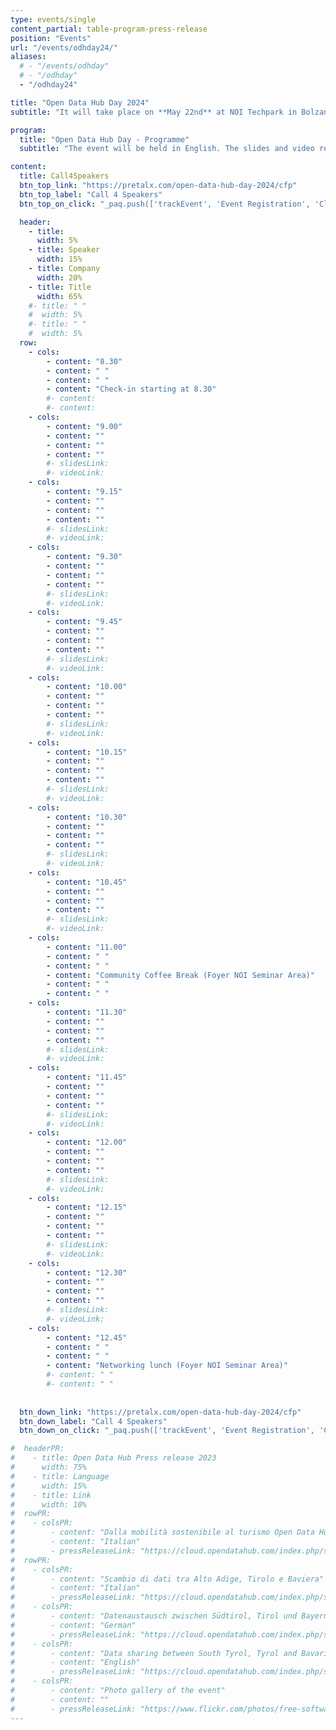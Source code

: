 ```yaml
---
type: events/single
content_partial: table-program-press-release
position: "Events"
url: "/events/odhday24/"
aliases:
  # - "/events/odhday"
  # - "/odhday"
  - "/odhday24"

title: "Open Data Hub Day 2024"
subtitle: "It will take place on **May 22nd** at NOI Techpark in Bolzano/Bozen, Italy. The fourth edition of the Open Data Hub Day will be about best practices to help understand and get the most out of the world of data. Open Data is an increasingly important subject for those who work in business and research. We will dive into it with several **experts** and representatives from **leading companies** along with NOI’s scientific partners."

program:
  title: "Open Data Hub Day - Programme"
  subtitle: "The event will be held in English. The slides and video recordings of the Open Data Hub Day will be pudlished online after the event."

content:
  title: Call4Speakers
  btn_top_link: "https://pretalx.com/open-data-hub-day-2024/cfp"
  btn_top_label: "Call 4 Speakers"
  btn_top_on_click: "_paq.push(['trackEvent', 'Event Registration', 'Click', 'Open Data Hub Day']);"

  header:
    - title: 
      width: 5%
    - title: Speaker
      width: 15%
    - title: Company
      width: 20%
    - title: Title
      width: 65%
    #- title: " "
    #  width: 5%
    #- title: " "
    #  width: 5%  
  row:
    - cols:
        - content: "8.30"
        - content: " "
        - content: " "
        - content: "Check-in starting at 8.30"
        #- content:
        #- content:
    - cols:
        - content: "9.00"
        - content: ""
        - content: ""
        - content: ""
        #- slidesLink: 
        #- videoLink: 
    - cols:
        - content: "9.15"
        - content: ""
        - content: ""
        - content: ""
        #- slidesLink: 
        #- videoLink:
    - cols:
        - content: "9.30"
        - content: ""
        - content: ""
        - content: ""
        #- slidesLink: 
        #- videoLink:
    - cols:
        - content: "9.45"
        - content: ""
        - content: ""
        - content: ""
        #- slidesLink: 
        #- videoLink:
    - cols:
        - content: "10.00"
        - content: ""
        - content: ""
        - content: ""
        #- slidesLink: 
        #- videoLink:
    - cols:
        - content: "10.15"
        - content: ""
        - content: ""
        - content: ""
        #- slidesLink: 
        #- videoLink:
    - cols:
        - content: "10.30"
        - content: ""
        - content: ""
        - content: ""
        #- slidesLink: 
        #- videoLink:
    - cols:
        - content: "10.45"
        - content: ""
        - content: ""
        - content: ""
        #- slidesLink: 
        #- videoLink:
    - cols:
        - content: "11.00"
        - content: " "
        - content: " "
        - content: "Community Coffee Break (Foyer NOI Seminar Area)"
        - content: " "
        - content: " "
    - cols:
        - content: "11.30"
        - content: ""
        - content: ""
        - content: ""
        #- slidesLink: 
        #- videoLink:
    - cols:
        - content: "11.45"
        - content: ""
        - content: ""
        - content: ""
        #- slidesLink: 
        #- videoLink:
    - cols:
        - content: "12.00"
        - content: ""
        - content: ""
        - content: ""
        #- slidesLink: 
        #- videoLink:
    - cols:
        - content: "12.15"
        - content: ""
        - content: ""
        - content: ""
        #- slidesLink: 
        #- videoLink:
    - cols:
        - content: "12.30"
        - content: ""
        - content: ""
        - content: ""
        #- slidesLink: 
        #- videoLink:
    - cols:
        - content: "12.45"
        - content: " "
        - content: " "
        - content: "Networking lunch (Foyer NOI Seminar Area)"
        #- content: " "
        #- content: " "
 
    
  btn_down_link: "https://pretalx.com/open-data-hub-day-2024/cfp"
  btn_down_label: "Call 4 Speakers"
  btn_down_on_click: "_paq.push(['trackEvent', 'Event Registration', 'Click', 'Open Data Hub Day']);"

#  headerPR:
#    - title: Open Data Hub Press release 2023
#      width: 75%
#    - title: Language
#      width: 15%
#    - title: Link
#      width: 10% 
#  rowPR:
#    - colsPR:
#        - content: "Dalla mobilità sostenibile al turismo Open Data Hub connette l’Europa grazie ai dati"
#        - content: "Italian"
#        - pressReleaseLink: "https://cloud.opendatahub.com/index.php/s/HNFT7ikkRRaAAEc"
#  rowPR:
#    - colsPR:
#        - content: "Scambio di dati tra Alto Adige, Tirolo e Baviera"
#        - content: "Italian"
#        - pressReleaseLink: "https://cloud.opendatahub.com/index.php/s/H4Q5rz6GJBgKtgx"
#    - colsPR:
#        - content: "Datenaustausch zwischen Südtirol, Tirol und Bayern"
#        - content: "German"
#        - pressReleaseLink: "https://cloud.opendatahub.com/index.php/s/oeMdAWx7ZHk7Hxx"
#    - colsPR:
#        - content: "Data sharing between South Tyrol, Tyrol and Bavaria"
#        - content: "English"
#        - pressReleaseLink: "https://cloud.opendatahub.com/index.php/s/Z2FaWqzMmSebA9z"
#    - colsPR:
#        - content: "Photo gallery of the event"
#        - content: ""
#        - pressReleaseLink: "https://www.flickr.com/photos/free-software-center/albums/72177720308554220"
---
```

